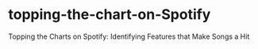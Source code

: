 # topping-the-chart-on-Spotify
Topping the Charts on Spotify: Identifying Features that Make Songs a Hit
